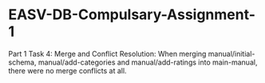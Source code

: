 # EASV-DB-Compulsary-Assignment-1

Part 1 Task 4: Merge and Conflict Resolution:
When merging manual/initial-schema, manual/add-categories and manual/add-ratings into main-manual, there were no merge conflicts at all.
